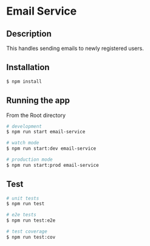 # Email Service

## Description

This handles sending emails to newly registered users.

## Installation

```bash
$ npm install
```

## Running the app

From the Root directory

```bash
# development
$ npm run start email-service

# watch mode
$ npm run start:dev email-service

# production mode
$ npm run start:prod email-service
```

## Test

```bash
# unit tests
$ npm run test

# e2e tests
$ npm run test:e2e

# test coverage
$ npm run test:cov
```

